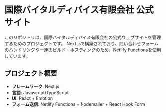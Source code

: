 # 国際バイタルディバイス有限会社 公式サイト

このリポジトリは、国際バイタルディバイス有限会社の公式ウェブサイトを管理するためのプロジェクトです。
Next.jsで構築されており、問い合わせフォームのハンドリングや一連のビルド・ホスティングのため、Netlify Functionsを使用しています。

## プロジェクト概要

- **フレームワーク**: Next.js
- **言語**: Javascript/TypeScript
- **UI**: React + Emotion
- **フォーム送信**: Netlify Functions + Nodemailer + React Hook Form
